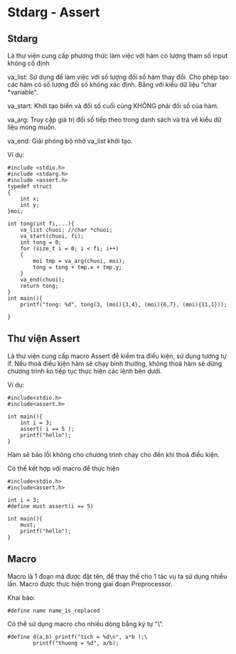 
# Stdarg - Assert




## Stdarg
Là thư viện cung cấp phương thức làm việc với hàm có lượng tham số input không cố định

va_list: Sử dụng để làm việc với số lượng đối số hàm thay đổi. Cho phép tạo các hàm có số lượng đối số không xác định. Bằng với kiểu dữ liệu "char *variable".

va_start: Khởi tạo biến và đối số cuối cùng KHÔNG phải đối số của hàm.

va_arg: Truy cập giá trị đối số tiếp theo trong danh sách và trả về kiểu dữ liệu mong muốn.

va_end: Giải phóng bộ nhớ va_list khởi tạo.

Ví dụ: 
```
#include <stdio.h>
#include <stdarg.h>
#include <assert.h>
typedef struct 
{
    int x;
    int y;
}moi;

int tong(int fi,...){
    va_list chuoi; //char *chuoi;
    va_start(chuoi, fi);
    int tong = 0;
    for (size_t i = 0; i < fi; i++)
    {
        moi tmp = va_arg(chuoi, moi);
        tong = tong + tmp.x + tmp.y;
    }
    va_end(chuoi);
    return tong;
} 
int main(){
    printf("tong: %d", tong(3, (moi){3,4}, (moi){6,7}, (moi){11,1}));

}
```
## Thư viện Assert
Là thư viện cung cấp macro Assert để kiểm tra điều kiện, sử dụng tương tự if. Nếu thoả điều kiện hàm sẽ chạy bình thường, không thoả hàm sẽ dừng chương trình ko tiếp tục thực hiện các lệnh bên dưới.

Ví dụ:
```
#include<stdio.h>
#include<assert.h>

int main(){
    int i = 3;
    assert( i == 5 );
    printf("hello");
}
```
Hàm sẽ báo lỗi không cho chương trình chạy cho đến khi thoả điều kiện.

Có thể kết hợp với macro để thực hiện
```
#include<stdio.h>
#include<assert.h>

int i = 3;
#define must assert(i == 5)

int main(){
    must;
    printf("hello");
}
```
## Macro
Macro là 1 đoạn mã được đặt tên, để thay thế cho 1 tác vụ ta sử dụng nhiều lần. Macro được thực hiện trong giai đoạn Preprocessor.

Khai báo:
```
#define name name_is_replaced
```
Có thể sử dụng macro cho nhiều dòng bằng ký tự "\\".
```
#define d(a,b) printf("tich = %d\n", a*b );\
        printf("thuong = %d", a/b);
```